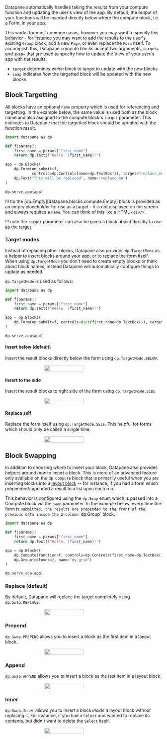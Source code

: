 
Datapane automatically handles taking the results from your compute function and updating the user's view of the app. By default, the output of your functions will be inserted directly below where the compute block, i.e. a Form, in your app.

This works for most common cases, however you may want to specify this behavior - for instance you may want to add the results to the user's existing `Group` block, add a new `Page`, or even replace the `Form` itself. To accomplish this, Datapane compute blocks accept two arguments, `target=` and `swap=` that are used to specify how to update the View of your user's app with the results.

- `target` determines _which_ block to target to update with the new blocks
- `swap` indicates _how_ the targetted block will be updated with the new blocks

## Block Targetting

All blocks have an optional `name` property which is used for referencing and targetting. In the example below, the same value is used both as the block name and also assigned to the compute block's `target` parameter. This indicates to Datapane that the targetted block should be updated with the function result.

```python
import datapane as dp

def f(params):
    first_name = params["first_name"]
    return dp.Text(f"Hello, {first_name}!")

app = dp.Blocks(
    dp.Form(on_submit=f,
            controls=dp.Controls(name=dp.TextBox()), target="replace_me"),
    dp.Text("This will be replaced", name='replace_me')
)

dp.serve_app(app)
```

!!! tip
    the [dp.Empty][datapane.blocks.compute.Empty] block is provided as an empty placeholder for use as a target - it is not displayed on the screen and always requires a `name`. You can think of this like a HTML `<div/>`.

!!! note
    the `target` parameter can also be given a block object directly to use as the target


### Target modes

Instead of replacing other blocks, Datapane also provides `dp.TargetMode` as a helper to insert blocks around your app, or to replace the form itself.
When using `dp.TargetMode` you don't need to create empty blocks or think about block names, instead Datapane will automatically configure things to update as needed.

`dp.TargetMode` is used as follows:

```python
import datapane as dp

def f(params):
    first_name = params["first_name"]
    return dp.Text(f"Hello, {first_name}!")

app = dp.Blocks(
    dp.Form(on_submit=f, controls=dict(first_name=dp.TextBox()), target=dp.TargetMode.BELOW),
)

dp.serve_app(app)
```

#### Insert below (default)
Insert the result blocks directly below the form using `dp.TargetMode.BELOW`.

<div style='display: flex; justify-content:center'>
    <img src="/img/advanced/below.png" style='width:50%'/>
</div>

#### Insert to the side

Insert the result blocks to right side of the form using `dp.TargetMode.SIDE`

<div style='display: flex; justify-content:center'>
    <img src="/img/advanced/side.png" style='width:50%'/>
</div>


#### Replace self

Replace the form itself using `dp.TargetMode.SELF`. This helpful for forms which should only be called a single time.

<div style='display: flex; justify-content:center'>
    <img src="/img/advanced/self.png" style='width:50%'/>
</div>

## Block Swapping

In addition to choosing _where_ to insert your block, Datapane also provides helpers around _how_ to insert a block. This is more of an advanced feature only available on the `dp.Compute` block that is primarily useful when you are inserting blocks into a [layout block](../layout_blocks.ipynb) -- for instance, if you had a form which prepended/appended a result to a list upon each run.

This behavior is configured using the `dp.Swap` enum which is passed into a Compute block via the `swap` parameter. In the example below, every time the form is s`ubmitted, the results are prepended to the front of the previous data inside the 2-column `dp.Group` block.

```python
import datapane as dp

def f(params):
    first_name = params["first_name"]
    return dp.Text(f"Hello, {first_name}!")

app = dp.Blocks(
    dp.Compute(function=f, controls=dp.Controls(first_name=dp.TextBox()), target='my_grid', swap=dp.Swap.PREPEND),
    dp.Group(columns=2, name="my_grid")
)

dp.serve_app(app)
```

### Replace (default)

By default, Datapane will replace the target completely using `dp.Swap.REPLACE`.

<div style='display: flex; justify-content:center'>
    <img src="/img/advanced/replace.png" style='width:50%'/>
</div>

### Prepend

`dp.Swap.PREPEND` allows you to insert a block as the first item in a layout block.

<div style='display: flex; justify-content:center'>
    <img src="/img/advanced/prepend.png" style='width:50%'/>
</div>

### Append

`dp.Swap.APPEND` allows you to insert a block as the last item in a layout block.

<div style='display: flex; justify-content:center'>
    <img src="/img/advanced/append.png" style='width:50%'/>
</div>

### Inner

`dp.Swap.Inner` allows you to insert a block _inside_ a layout block without replacing it. For instance, if you had a `Select` and wanted to replace its contents, but didn't want to delete the `Select` itself.

<div style='display: flex; justify-content:center'>
    <img src="/img/advanced/inner.png" style='width:50%'/>
</div>
